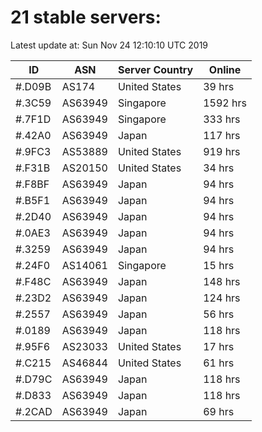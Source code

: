 # 21 stable servers:

Latest update at: Sun Nov 24 12:10:10 UTC 2019

| ID | ASN | Server Country | Online |
| -- | --- | -------------- | ------ |
| #.D09B | AS174 | United States | 39 hrs |
| #.3C59 | AS63949 | Singapore | 1592 hrs |
| #.7F1D | AS63949 | Singapore | 333 hrs |
| #.42A0 | AS63949 | Japan | 117 hrs |
| #.9FC3 | AS53889 | United States | 919 hrs |
| #.F31B | AS20150 | United States | 34 hrs |
| #.F8BF | AS63949 | Japan | 94 hrs |
| #.B5F1 | AS63949 | Japan | 94 hrs |
| #.2D40 | AS63949 | Japan | 94 hrs |
| #.0AE3 | AS63949 | Japan | 94 hrs |
| #.3259 | AS63949 | Japan | 94 hrs |
| #.24F0 | AS14061 | Singapore | 15 hrs |
| #.F48C | AS63949 | Japan | 148 hrs |
| #.23D2 | AS63949 | Japan | 124 hrs |
| #.2557 | AS63949 | Japan | 56 hrs |
| #.0189 | AS63949 | Japan | 118 hrs |
| #.95F6 | AS23033 | United States | 17 hrs |
| #.C215 | AS46844 | United States | 61 hrs |
| #.D79C | AS63949 | Japan | 118 hrs |
| #.D833 | AS63949 | Japan | 118 hrs |
| #.2CAD | AS63949 | Japan | 69 hrs |

